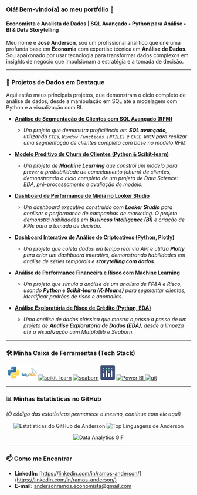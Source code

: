 ### Olá! Bem-vindo(a) ao meu portfólio 👋

#### Economista e Analista de Dados | SQL Avançado • Python para Análise • BI & Data Storytelling

Meu nome é **José Anderson**, sou um profissional analítico que une uma profunda base em **Economia** com expertise técnica em **Análise de Dados**. Sou apaixonado por usar tecnologia para transformar dados complexos em insights de negócio que impulsionam a estratégia e a tomada de decisão.

---

### 🚀 Projetos de Dados em Destaque

Aqui estão meus principais projetos, que demonstram o ciclo completo de análise de dados, desde a manipulação em SQL até a modelagem com Python e a visualização com BI.

-   **[Análise de Segmentação de Clientes com SQL Avançado (RFM)](https://github.com/ramos-anderson/projeto-sql-rfm-ecommerce)**
    -   *Um projeto que demonstra proficiência em **SQL avançado**, utilizando `CTEs`, `Window Functions (NTILE)` e `CASE WHEN` para realizar uma segmentação de clientes completa com base no modelo RFM.*

-   **[Modelo Preditivo de Churn de Clientes (Python & Scikit-learn)](https://github.com/ramos-anderson/modelo-previsao-churn-python)**
    -   *Um projeto de **Machine Learning** que constrói um modelo para prever a probabilidade de cancelamento (churn) de clientes, demonstrando o ciclo completo de um projeto de Data Science: EDA, pré-processamento e avaliação de modelo.*

-   **[Dashboard de Performance de Mídia no Looker Studio](https://lookerstudio.google.com/reporting/982cb5f8-d61b-4de7-8702-fd988392d359)**
    -   *Um dashboard executivo construído com **Looker Studio** para analisar a performance de campanhas de marketing. O projeto demonstra habilidades em **Business Intelligence (BI)** e criação de KPIs para a tomada de decisão.*

-   **[Dashboard Interativo de Análise de Criptoativos (Python, Plotly)](https://github.com/ramos-anderson/dashboard-analise-cripto)**
    -   *Um projeto que coleta dados em tempo real via API e utiliza **Plotly** para criar um dashboard interativo, demonstrando habilidades em análise de séries temporais e **storytelling com dados**.*

-   **[Análise de Performance Financeira e Risco com Machine Learning](https://github.com/ramos-anderson/projeto-analise-bank)**
    -   *Um projeto que simula a análise de um analista de FP&A e Risco, usando **Python e Scikit-learn (K-Means)** para segmentar clientes, identificar padrões de risco e anomalias.*

-   **[Análise Exploratória de Risco de Crédito (Python, EDA)](https://github.com/ramos-anderson/analise-risco-credito-python)**
    -   *Uma análise de dados clássica que mostra o passo a passo de um projeto de **Análise Exploratória de Dados (EDA)**, desde a limpeza até a visualização com Matplotlib e Seaborn.*

---

### 🛠️ Minha Caixa de Ferramentas (Tech Stack)

<p align="left">
  <a href="https://www.python.org" target="_blank" rel="noreferrer"><img src="https://raw.githubusercontent.com/devicons/devicon/master/icons/python/python-original.svg" alt="python" width="40" height="40"/></a>
  <a href="https://www.mysql.com/" target="_blank" rel="noreferrer"><img src="https://raw.githubusercontent.com/devicons/devicon/master/icons/mysql/mysql-original-wordmark.svg" alt="mysql" width="40" height="40"/></a>
  <a href="https://scikit-learn.org/" target="_blank" rel="noreferrer"><img src="https://upload.wikimedia.org/wikipedia/commons/0/05/Scikit_learn_logo_small.svg" alt="scikit_learn" width="40" height="40"/></a>
  <a href="https://seaborn.pydata.org/" target="_blank" rel="noreferrer"><img src="https://seaborn.pydata.org/_images/logo-mark-lightbg.svg" alt="seaborn" width="40" height="40"/></a>
  <a href="https://plotly.com/" target="_blank" rel="noreferrer"><img src="https://raw.githubusercontent.com/devicons/devicon/master/icons/plotly/plotly-original.svg" alt="plotly" width="40" height="40"/></a>
 <a href="https://powerbi.microsoft.com/en-us/" target="_blank" rel="noreferrer"><img src="https://upload.wikimedia.org/wikipedia/commons/c/cf/New_Power_BI_Logo.svg" alt="Power BI" width="40" height="40"/>
  <a href="https://git-scm.com/" target="_blank" rel="noreferrer"><img src="https://www.vectorlogo.zone/logos/git-scm/git-scm-icon.svg" alt="git" width="40" height="40"/></a>
</p>

---

### 📊 Minhas Estatísticas no GitHub

*(O código das estatísticas permanece o mesmo, continue com ele aqui)*
<p align="center">
  <img align="center" src="https://github-readme-stats.vercel.app/api?username=ramos-anderson&show_icons=true&theme=dracula&include_all_commits=true&count_private=true" alt="Estatísticas do GitHub de Anderson"/>
  <img align="center" src="https://github-readme-stats.vercel.app/api/top-langs/?username=ramos-anderson&layout=compact&langs_count=7&theme=dracula" alt="Top Linguagens de Anderson"/>
</p>
<p align="center">
  <img src="https://media.giphy.com/media/3o7bu3XilJ5BOiSGic/giphy.gif" alt="Data Analytics GIF" width="400">
</p>

---

### 📫 Como me Encontrar

-   **LinkedIn:** [https://linkedin.com/in/ramos-anderson/](https://linkedin.com/in/ramos-anderson/)
-   **E-mail:** andersonramos.economista@gmail.com

<!--
**ramos-anderson/ramos-anderson** is a ✨ _special_ ✨ repository because its `README.md` (this file) appears on your GitHub profile.

Here are some ideas to get you started:

- 🔭 I’m currently working on ...
- 🌱 I’m currently learning ...
- 👯 I’m looking to collaborate on ...
- 🤔 I’m looking for help with ...
- 💬 Ask me about ...
- 📫 How to reach me: ...
- 😄 Pronouns: ...
- ⚡ Fun fact: ...
-->
